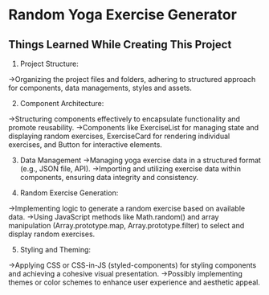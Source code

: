 # Random Yoga Exercise Generator

## Things Learned While Creating This Project  

1. Project Structure:

->Organizing the project files and folders, adhering to structured approach for components, data managements, styles and assets.


2. Component Architecture:

->Structuring components effectively to encapsulate functionality and promote reusability.
->Components like ExerciseList for managing state and displaying random exercises, ExerciseCard for rendering individual exercises, and Button for interactive elements.


3. Data Management
->Managing yoga exercise data in a structured format (e.g., JSON file, API).
->Importing and utilizing exercise data within components, ensuring data integrity and consistency.


4. Random Exercise Generation:

->Implementing logic to generate a random exercise based on available data.
->Using JavaScript methods like Math.random() and array manipulation (Array.prototype.map, Array.prototype.filter) to select and display random exercises.


5. Styling and Theming:

->Applying CSS or CSS-in-JS (styled-components) for styling components and achieving a cohesive visual presentation.
->Possibly implementing themes or color schemes to enhance user experience and aesthetic appeal.
